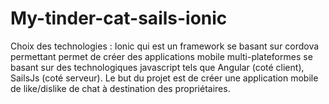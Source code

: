 # My-tinder-cat-sails-ionic


Choix des technologies : Ionic qui est un framework se basant sur cordova permettant permet de créer des applications mobile multi-plateformes se basant sur des technologiques javascript tels que Angular (coté client),  SailsJs (coté serveur).
Le but du projet est de créer une application mobile de like/dislike de chat à destination des propriétaires.


